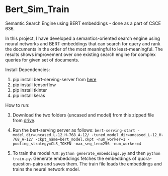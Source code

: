 # Bert_Sim_Train
Semantic Search Engine using BERT embeddings - done as a part of CSCE 636.  

In this project, I have developed a semantics-oriented search engine using neural networks and BERT embeddings that can search for query and rank the documents in the order of the most meaningful to least-meaningful. The results shows improvement over one existing search engine for complex queries for given set of documents.


Install Dependencies:
1. pip install bert-serving-server from [here](https://github.com/hanxiao/bert-as-service)
2. pip install tensorflow
3. pip install tkinter
4. pip install keras

How to run:

3. Download the two folders (uncased and model) from this zipped file from [drive](https://drive.google.com/file/d/1qx5lKIJ-F0f-VLexNFybcQvkcgIUQUZr/view?usp=sharing).

4. Run the bert-serving server as follows:
  `bert-serving-start -model_dir=uncased_L-12_H-768_A-12/ -tuned_model_dir=uncased_L-12_H-768_A-12/ -ckpt_name=bert_model.ckpt -num_worker=1 -pooling_strategy=CLS_TOKEN -max_seq_len=256 -num_worker=4`
  
5. To train the model run:
`python generate_embeddings.py` and then `python train.py`. 
Generate embeddings fetches the embeddings of quora-question-pairs and saves them. The train file loads the embeddings and trains the neural network model.
